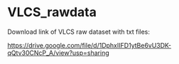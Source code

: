 # VLCS_rawdata
Download link of VLCS raw dataset with txt files:

https://drive.google.com/file/d/1DphxIIFD1ytBe6vU3DK-qQtv30CNcP_A/view?usp=sharing
